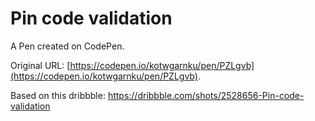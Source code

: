 # Pin code validation

A Pen created on CodePen.

Original URL: [https://codepen.io/kotwgarnku/pen/PZLgvb](https://codepen.io/kotwgarnku/pen/PZLgvb).

Based on this dribbble: https://dribbble.com/shots/2528656-Pin-code-validation